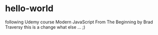 # hello-world
following Udemy course Modern JavaScript From The Beginning by Brad Traversy 
this is a change what else ... ;)

